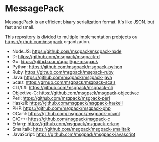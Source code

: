 MessagePack
===========

MessagePack is an efficient binary serialization format. It's like JSON. but fast and small.

This repository is divided to multiple implementation probjects on https://github.com/msgpack organization.

  * Node.JS: https://github.com/msgpack/msgpack-node
  * D: https://github.com/msgpack/msgpack-d
  * Go: https://github.com/ugorji/go-msgpack
  * Python: https://github.com/msgpack/msgpack-python
  * Ruby: https://github.com/msgpack/msgpack-ruby
  * Java: https://github.com/msgpack/msgpack-java
  * Scala: https://github.com/msgpack/msgpack-scala
  * CLI/C#: https://github.com/msgpack/msgpack-cli
  * Objective-C: https://github.com/msgpack/msgpack-objectivec
  * Perl: https://github.com/msgpack/msgpack-perl
  * Haskell: https://github.com/msgpack/msgpack-haskell
  * PHP: https://github.com/msgpack/msgpack-php
  * OCaml: https://github.com/msgpack/msgpack-ocaml
  * C/C++: https://github.com/msgpack/msgpack-c
  * Erlang: https://github.com/msgpack/msgpack-erlang
  * Smalltalk: https://github.com/msgpack/msgpack-smalltalk
  * JavaScript: https://github.com/msgpack/msgpack-javascript

